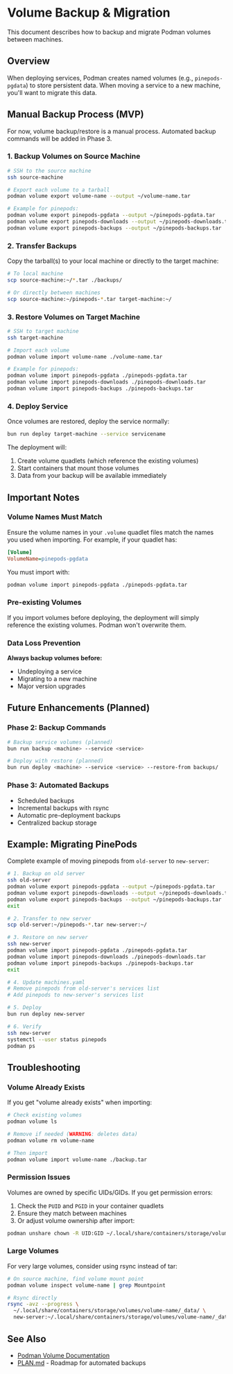 # Volume Backup & Migration

This document describes how to backup and migrate Podman volumes between machines.

## Overview

When deploying services, Podman creates named volumes (e.g., `pinepods-pgdata`) to store persistent data. When moving a service to a new machine, you'll want to migrate this data.

## Manual Backup Process (MVP)

For now, volume backup/restore is a manual process. Automated backup commands will be added in Phase 3.

### 1. Backup Volumes on Source Machine

```bash
# SSH to the source machine
ssh source-machine

# Export each volume to a tarball
podman volume export volume-name --output ~/volume-name.tar

# Example for pinepods:
podman volume export pinepods-pgdata --output ~/pinepods-pgdata.tar
podman volume export pinepods-downloads --output ~/pinepods-downloads.tar
podman volume export pinepods-backups --output ~/pinepods-backups.tar
```

### 2. Transfer Backups

Copy the tarball(s) to your local machine or directly to the target machine:

```bash
# To local machine
scp source-machine:~/*.tar ./backups/

# Or directly between machines
scp source-machine:~/pinepods-*.tar target-machine:~/
```

### 3. Restore Volumes on Target Machine

```bash
# SSH to target machine
ssh target-machine

# Import each volume
podman volume import volume-name ./volume-name.tar

# Example for pinepods:
podman volume import pinepods-pgdata ./pinepods-pgdata.tar
podman volume import pinepods-downloads ./pinepods-downloads.tar
podman volume import pinepods-backups ./pinepods-backups.tar
```

### 4. Deploy Service

Once volumes are restored, deploy the service normally:

```bash
bun run deploy target-machine --service servicename
```

The deployment will:
1. Create volume quadlets (which reference the existing volumes)
2. Start containers that mount those volumes
3. Data from your backup will be available immediately

## Important Notes

### Volume Names Must Match

Ensure the volume names in your `.volume` quadlet files match the names you used when importing. For example, if your quadlet has:

```ini
[Volume]
VolumeName=pinepods-pgdata
```

You must import with:
```bash
podman volume import pinepods-pgdata ./pinepods-pgdata.tar
```

### Pre-existing Volumes

If you import volumes before deploying, the deployment will simply reference the existing volumes. Podman won't overwrite them.

### Data Loss Prevention

**Always backup volumes before:**
- Undeploying a service
- Migrating to a new machine  
- Major version upgrades

## Future Enhancements (Planned)

### Phase 2: Backup Commands

```bash
# Backup service volumes (planned)
bun run backup <machine> --service <service>

# Deploy with restore (planned)
bun run deploy <machine> --service <service> --restore-from backups/
```

### Phase 3: Automated Backups

- Scheduled backups
- Incremental backups with rsync
- Automatic pre-deployment backups
- Centralized backup storage

## Example: Migrating PinePods

Complete example of moving pinepods from `old-server` to `new-server`:

```bash
# 1. Backup on old server
ssh old-server
podman volume export pinepods-pgdata --output ~/pinepods-pgdata.tar
podman volume export pinepods-downloads --output ~/pinepods-downloads.tar
podman volume export pinepods-backups --output ~/pinepods-backups.tar
exit

# 2. Transfer to new server
scp old-server:~/pinepods-*.tar new-server:~/

# 3. Restore on new server
ssh new-server
podman volume import pinepods-pgdata ./pinepods-pgdata.tar
podman volume import pinepods-downloads ./pinepods-downloads.tar
podman volume import pinepods-backups ./pinepods-backups.tar
exit

# 4. Update machines.yaml
# Remove pinepods from old-server's services list
# Add pinepods to new-server's services list

# 5. Deploy
bun run deploy new-server

# 6. Verify
ssh new-server
systemctl --user status pinepods
podman ps
```

## Troubleshooting

### Volume Already Exists

If you get "volume already exists" when importing:

```bash
# Check existing volumes
podman volume ls

# Remove if needed (WARNING: deletes data)
podman volume rm volume-name

# Then import
podman volume import volume-name ./backup.tar
```

### Permission Issues

Volumes are owned by specific UIDs/GIDs. If you get permission errors:

1. Check the `PUID` and `PGID` in your container quadlets
2. Ensure they match between machines
3. Or adjust volume ownership after import:

```bash
podman unshare chown -R UID:GID ~/.local/share/containers/storage/volumes/volume-name
```

### Large Volumes

For very large volumes, consider using rsync instead of tar:

```bash
# On source machine, find volume mount point
podman volume inspect volume-name | grep Mountpoint

# Rsync directly
rsync -avz --progress \
  ~/.local/share/containers/storage/volumes/volume-name/_data/ \
  new-server:~/.local/share/containers/storage/volumes/volume-name/_data/
```

## See Also

- [Podman Volume Documentation](https://docs.podman.io/en/latest/markdown/podman-volume.1.html)
- [PLAN.md](../PLAN.md) - Roadmap for automated backups

